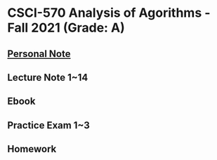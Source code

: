 # CSCI-570 Analysis of Agorithms - Fall 2021 (Grade: A)

## [Personal Note](/Other%20Files/CSCI-570%20Note(unfinished).pdf)
## Lecture Note 1~14
## Ebook
## Practice Exam 1~3
## Homework
